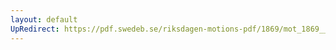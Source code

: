 ```yaml
---
layout: default
UpRedirect: https://pdf.swedeb.se/riksdagen-motions-pdf/1869/mot_1869__fk__00017.pdf
---
```

